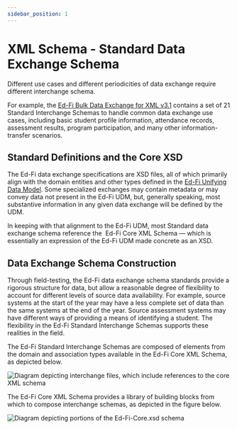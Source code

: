 ```yaml
---
sidebar_position: 1
---
```


# XML Schema - Standard Data Exchange Schema

Different use cases and different periodicities of data exchange require different interchange schema.

For example, the [Ed-Fi Bulk Data Exchange for XML v3.1](https://edfi.atlassian.net/wiki/spaces/EFDS/pages/17727595) contains a set of 21 Standard Interchange Schemas to handle common data exchange use cases, including basic student profile information, attendance records, assessment results, program participation, and many other information-transfer scenarios.

## Standard Definitions and the Core XSD

The Ed-Fi data exchange specifications are XSD files, all of which primarily align with the domain entities and other types defined in the [Ed-Fi Unifying Data Model](https://edfi.atlassian.net/wiki/spaces/EFDS31/pages/23855205). Some specialized exchanges may contain metadata or may convey data not present in the Ed-Fi UDM, but, generally speaking, most substantive information in any given data exchange will be defined by the UDM.

In keeping with that alignment to the Ed-Fi UDM, most Standard data exchange schema reference the  Ed-Fi Core XML Schema — which is essentially an expression of the Ed-Fi UDM made concrete as an XSD.

## Data Exchange Schema Construction

Through field-testing, the Ed-Fi data exchange schema standards provide a rigorous structure for data, but allow a reasonable degree of flexibility to account for different levels of source data availability. For example, source systems at the start of the year may have a less complete set of data than the same systems at the end of the year. Source assessment systems may have different ways of providing a means of identifying a student. The flexibility in the Ed-Fi Standard Interchange Schemas supports these realities in the field.

The Ed-Fi Standard Interchange Schemas are composed of elements from the domain and association types available in the Ed-Fi Core XML Schema, as depicted below.

![Diagram depicting interchange files, which include references to the core XML schema](https://edfidocs.blob.core.windows.net/$web/img/reference/xsd/Figure-High-Level-Construction-of-Ed-Fi-Interchange-Schemas.png)

The Ed-Fi Core XML Schema provides a library of building blocks from which to compose interchange schemas, as depicted in the figure below.

![Diagram depicting portions of the Ed-Fi-Core.xsd schema](https://edfidocs.blob.core.windows.net/$web/img/reference/xsd/Figure-Detailed-Construction-of-Ed-Fi-Interchange-Schemas.png)
